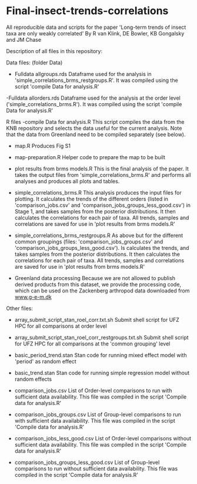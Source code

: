 # Final-insect-trends-correlations
All reproducible data and scripts for the paper 'Long-term trends of insect taxa are only weakly correlated' By R van Klink, DE Bowler, KB Gongalsky and JM Chase 

Description of all files in this repository: 

Data files: (folder Data)
- Fulldata allgroups.rds
Dataframe used for the analysis in 'simple_correlations_brms_restgroups.R'. It was compiled using the script 'compile Data for analysis.R'

-Fulldata allorders.rds
Dataframe used for the analysis at the order level ('simple_correlations_brms.R'). It was compiled using the script 'compile Data for analysis.R'





R files
-compile Data for analysis.R 
This script compiles the data from the KNB repository and selects the data useful for the current analysis. Note that the data from Greenland need to be compiled separately (see below).  

- map.R 
Produces Fig S1

- map-preparation.R
Helper code to prepare the map to be built 

- plot results from brms models.R
This is the final analysis of the paper. It takes the output files from 'simple_correlations_brms.R' and performs all analyses and produces all plots and tables. 

- simple_correlations_brms.R
This analysis produces the input files for plotting. It calculates the trends of the different orders (listed in 'comparison_jobs.csv' and
'comparison_jobs_groups_less_good.csv') in Stage 1, and takes samples from the posterior distributions. It then calculates the correlations for each pair of taxa. All trends, samples and correlations are 
saved for use in 'plot results from brms models.R' 

- simple_correlations_brms_restgroups.R
As above but for the different common groupings (files: 'comparison_jobs_groups.csv' and 'comparison_jobs_groups_less_good.csv'). Is calculates the trends, 
and takes samples from the posterior distributions. It then calculates the correlations for each pair of taxa. All trends, samples and correlations are 
saved for use in 'plot results from brms models.R' 

- Greenland data processing
Because we are not allowed to publish derived products from this dataset, we provide the processing code, which can be used on the Zackenberg arthropod
data downloaded from www.g-e-m.dk




Other files: 
- array_submit_script_stan_roel_corr.txt.sh
Submit shell script for UFZ  HPC for all comparisons at order level 

- array_submit_script_stan_roel_corr_restgroups.txt.sh
Submit shell script for UFZ  HPC for all comparisons at the 'common grouping' level 

- basic_period_trend.stan
Stan code for running mixed effect model with 'period' as random effect

- basic_trend.stan
Stan code for running simple regression model without random effects

- comparison_jobs.csv
List of Order-level comparisons to run with sufficient data availability. This file  was compiled in the script 'Compile data for analysis.R' 

- comparison_jobs_groups.csv
List of Group-level comparisons to run with sufficient data availability. This file  was compiled in the script 'Compile data for analysis.R' 

- comparison_jobs_less_good.csv
List of Order-level comparisons without sufficient data availability. This file  was compiled in the script 'Compile data for analysis.R' 

- comparison_jobs_groups_less_good.csv
List of Group-level comparisons to run without sufficient data availability. This file  was compiled in the script 'Compile data for analysis.R' 









